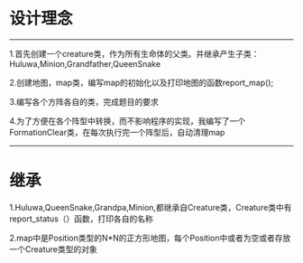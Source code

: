 设计理念
=====
*****
1.首先创建一个creature类，作为所有生命体的父类。并继承产生子类：Huluwa,Minion,Grandfather,QueenSnake

2.创建地图，map类，编写map的初始化以及打印地图的函数report_map();

3.编写各个方阵各自的类，完成题目的要求

4.为了方便在各个阵型中转换，而不影响程序的实现，我编写了一个FormationClear类，在每次执行完一个阵型后，自动清理map


*******

继承
====
1.Huluwa,QueenSnake,Grandpa,Minion,都继承自Creature类，Creature类中有report_status（）函数，打印各自的名称

2.map中是Position类型的N*N的正方形地图，每个Position中或者为空或者存放一个Creature类型的对象
